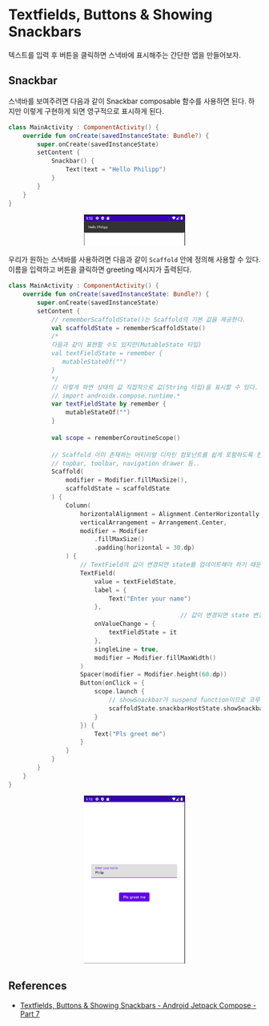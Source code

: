 # Textfields, Buttons & Showing Snackbars

텍스트를 입력 후 버튼을 클릭하면 스낵바에 표시해주는 간단한 앱을 만들어보자.

## Snackbar

스낵바를 보여주려면 다음과 같이 Snackbar composable 함수를 사용하면 된다. 하지만 이렇게 구현하게 되면 영구적으로 표시하게 된다.

```kotlin
class MainActivity : ComponentActivity() {
    override fun onCreate(savedInstanceState: Bundle?) {
        super.onCreate(savedInstanceState)
        setContent {
            Snackbar() {
                Text(text = "Hello Philipp")
            }
        }
    }
}
```

<div align="center">
<img src="img/snackbar.png" width="40%">
</div>

우리가 원하는 스낵바를 사용하려면 다음과 같이 `Scaffold` 안에 정의해 사용할 수 있다. 이름을 입력하고 버튼을 클릭하면 greeting 메시지가 출력된다.

```kotlin
class MainActivity : ComponentActivity() {
    override fun onCreate(savedInstanceState: Bundle?) {
        super.onCreate(savedInstanceState)
        setContent {
            // rememberScaffoldState()는 Scaffold의 기본 값을 제공한다.
            val scaffoldState = rememberScaffoldState()
            /*
            다음과 같이 표현할 수도 있지만(MutableState 타입)
            val textFieldState = remember {
               mutableStateOf("")
            }
            */
            // 이렇게 하면 상태의 값 직접적으로 값(String 타입)을 표시할 수 있다. 그러므로 textFieldState.value 표현을 사용안하고 직접적으로 사용할 수 있다.
            // import androidx.compose.runtime.*
            var textFieldState by remember {
                mutableStateOf("")
            }

            val scope = rememberCoroutineScope()

            // Scaffold 이미 존재하는 머티리얼 디자인 컴포넌트를 쉽게 포함하도록 한다.
            // topbar, toolbar, navigation drawer 등..
            Scaffold(
                modifier = Modifier.fillMaxSize(),
                scaffoldState = scaffoldState
            ) {
                Column(
                    horizontalAlignment = Alignment.CenterHorizontally,
                    verticalArrangement = Arrangement.Center,
                    modifier = Modifier
                        .fillMaxSize()
                        .padding(horizontal = 30.dp)
                ) {
                    // TextField의 값이 변경되면 state를 업데이트해야 하기 때문에 이 TextField를 state와 링크해야 한다.
                    TextField(
                        value = textFieldState,
                        label = {
                            Text("Enter your name")
                        },
												// 값이 변경되면 state 변경
                        onValueChange = {
                            textFieldState = it
                        },
                        singleLine = true,
                        modifier = Modifier.fillMaxWidth()
                    )
                    Spacer(modifier = Modifier.height(60.dp))
                    Button(onClick = {
                        scope.launch {
                            // showSnackbar가 suspend function이므로 코루틴에서 실행해야 한다.
                            scaffoldState.snackbarHostState.showSnackbar("Hello ${textFieldState}", )
                        }
                    }) {
                        Text("Pls greet me")
                    }
                }
            }
        }
    }
}
```

<div align="center">
<img src="img/textfield.png" width="40%">
</div>

## References

* [Textfields, Buttons & Showing Snackbars - Android Jetpack Compose - Part 7](https://www.youtube.com/watch?v=_yON9d9if6g&list=PLQkwcJG4YTCSpJ2NLhDTHhi6XBNfk9WiC&index=7)